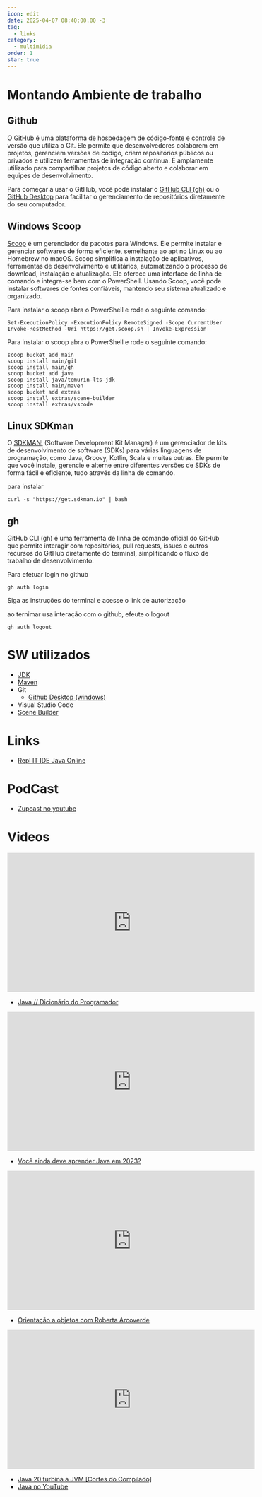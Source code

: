 ```yaml
---
icon: edit
date: 2025-04-07 08:40:00.00 -3
tag:
  - links
category:
  - multimidia
order: 1
star: true
---
```

# Montando Ambiente de trabalho

## Github

O [GitHub](https://github.com/) é uma plataforma de hospedagem de código-fonte e controle de versão que utiliza o Git. Ele permite que desenvolvedores colaborem em projetos, gerenciem versões de código, criem repositórios públicos ou privados e utilizem ferramentas de integração contínua. É amplamente utilizado para compartilhar projetos de código aberto e colaborar em equipes de desenvolvimento.

Para começar a usar o GitHub, você pode instalar o [GitHub CLI (gh)](https://cli.github.com/) ou o [GitHub Desktop](https://desktop.github.com/) para facilitar o gerenciamento de repositórios diretamente do seu computador.



## Windows Scoop


[Scoop](https://scoop.sh/) é um gerenciador de pacotes para Windows. Ele permite instalar e gerenciar softwares de forma eficiente, semelhante ao apt no Linux ou ao Homebrew no macOS.  Scoop simplifica a instalação de aplicativos, ferramentas de desenvolvimento e utilitários, automatizando o processo de download, instalação e atualização.  Ele oferece uma interface de linha de comando e integra-se bem com o PowerShell.  Usando Scoop, você pode instalar softwares de fontes confiáveis, mantendo seu sistema atualizado e organizado.

Para instalar o scoop abra o PowerShell e rode o seguinte comando:

```console
Set-ExecutionPolicy -ExecutionPolicy RemoteSigned -Scope CurrentUser
Invoke-RestMethod -Uri https://get.scoop.sh | Invoke-Expression
```
Para instalar o scoop abra o PowerShell e rode o seguinte comando:


```console
scoop bucket add main
scoop install main/git
scoop install main/gh
scoop bucket add java
scoop install java/temurin-lts-jdk
scoop install main/maven
scoop bucket add extras
scoop install extras/scene-builder
scoop install extras/vscode
```


## Linux SDKman

O [SDKMAN!](https://sdkman.io/) (Software Development Kit Manager) é um gerenciador de kits de desenvolvimento de software (SDKs) para várias linguagens de programação, como Java, Groovy, Kotlin, Scala e muitas outras. Ele permite que você instale, gerencie e alterne entre diferentes versões de SDKs de forma fácil e eficiente, tudo através da linha de comando.  

para instalar

```console
curl -s "https://get.sdkman.io" | bash
```

## gh


GitHub CLI (gh) é uma ferramenta de linha de comando oficial do GitHub que permite  interagir com repositórios, pull requests, issues e outros recursos do GitHub diretamente do terminal, simplificando o fluxo de trabalho de desenvolvimento.

Para efetuar login no github
```console
gh auth login
```
Siga as instruções do terminal e acesse o link de autorização

ao ternimar usa interação com o github, efeute o logout

```console  
gh auth logout
```


# SW utilizados

- [JDK](https://adoptium.net/temurin/releases/)
- [Maven](https://maven.apache.org/)
- Git
    - [Github Desktop (windows)](https://desktop.github.com/)
- Visual Studio Code
- [Scene Builder](https://gluonhq.com/products/scene-builder/)



# Links

- [Repl IT IDE Java Online](https://replit.com/languages/java10)

# PodCast

- [Zupcast no youtube](http://bit.ly/zupcastnoyoutube)

# Videos

<iframe width="560" height="315" src="https://www.youtube.com/embed/sZAxLRMxEUo" title="YouTube video player" frameborder="0" allow="accelerometer; autoplay; clipboard-write; encrypted-media; gyroscope; picture-in-picture; web-share" allowfullscreen></iframe>

- [Java // Dicionário do Programador](https://youtu.be/sZAxLRMxEUo)

<iframe width="560" height="315" src="https://www.youtube.com/embed/9yzMKaKcoC0" title="YouTube video player" frameborder="0" allow="accelerometer; autoplay; clipboard-write; encrypted-media; gyroscope; picture-in-picture; web-share" allowfullscreen></iframe>

- [Você ainda deve aprender Java em 2023?](https://youtu.be/9yzMKaKcoC0)

<iframe width="560" height="315" src="https://www.youtube.com/embed/jpuJ1qrluoU" title="YouTube video player" frameborder="0" allow="accelerometer; autoplay; clipboard-write; encrypted-media; gyroscope; picture-in-picture; web-share" allowfullscreen></iframe>

- [Orientação a objetos com Roberta Arcoverde](https://youtu.be/jpuJ1qrluoU)

<iframe width="560" height="315" src="https://www.youtube.com/embed/vX4ttJ5BDNk" title="YouTube video player" frameborder="0" allow="accelerometer; autoplay; clipboard-write; encrypted-media; gyroscope; picture-in-picture; web-share" allowfullscreen></iframe>

- [Java 20 turbina a JVM [Cortes do Compilado]](https://youtu.be/vX4ttJ5BDNk)
- [Java no YouTube](https://www.youtube.com/@java)


